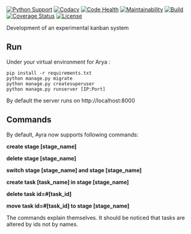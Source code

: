 [![Python Support](https://img.shields.io/badge/python-3.4-blue.svg)]()
[![Codacy](https://api.codacy.com/project/badge/Grade/b5d7d584dfa14f9b82fded7a3f626631)](https://app.codacy.com/app/seLain/Arya?utm_source=github.com&utm_medium=referral&utm_content=seLain/Arya&utm_campaign=badger)
[![Code Health](https://landscape.io/github/seLain/Arya/master/landscape.svg?style=flat)](https://landscape.io/github/seLain/Arya/master)
[![Maintainability](https://api.codeclimate.com/v1/badges/ce9f30392b773895203c/maintainability)](https://codeclimate.com/github/seLain/Arya/maintainability)
[![Build](https://travis-ci.org/seLain/Arya.svg?branch=master)]()
[![Coverage Status](https://coveralls.io/repos/github/seLain/Arya/badge.svg)](https://coveralls.io/github/seLain/Arya)
[![License](https://img.shields.io/badge/license-MIT-green.svg)]()

Development of an experimental kanban system

## Run

Under your virtual environment for Arya :

```
pip install -r requirements.txt
python manage.py migrate
python manage.py createsuperuser
python manage.py runserver [IP:Port]
```

By default the server runs on http://localhost:8000

## Commands

By default, Ayra now supports following commands:

**create stage [stage_name]**

**delete stage [stage_name]**

**switch stage [stage_name] and stage [stage_name]**

**create task [task_name] in stage [stage_name]**

**delete task id=#[task_id]**

**move task id=#[task_id] to stage [stage_name]**

The commands explain themselves. It should be noticed that tasks are altered by ids not by names.

